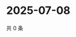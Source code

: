 # 2025-07-08

共 0 条

<!-- BEGIN ZHIHUVIDEO -->
<!-- 最后更新时间 Tue Jul 08 2025 16:17:00 GMT+0800 (China Standard Time) -->

<!-- END ZHIHUVIDEO -->
